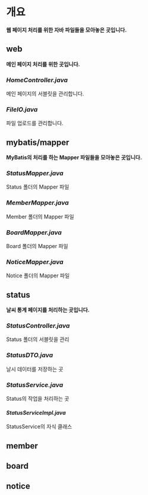 # 개요
**웹 페이지 처리를 위한 자바 파일들을 모아놓은 곳입니다.**

## web
**메인 페이지 처리를 위한 곳입니다.**
### *HomeController.java*
메인 페이지의 서블릿을 관리합니다.

### *FileIO.java*
파일 업로드를 관리합니다.

## mybatis/mapper
**MyBatis의 처리를 하는 Mapper 파일들을 모아놓은 곳입니다.**

### *StatusMapper.java*
Status 폴더의 Mapper 파일

### *MemberMapper.java*
Member 폴더의 Mapper 파일

### *BoardMapper.java*
Board 폴더의 Mapper 파일

### *NoticeMapper.java*
Notice 폴더의 Mapper 파일

## status
**날씨 통계 페이지를 처리하는 곳입니다.**

### *StatusController.java*
Status 폴더의 서블릿을 관리

### *StatusDTO.java*
날시 데이터를 저장하는 곳

### *StatusService.java*
Status의 작업을 처리하는 곳

#### *StatusServiceImpl.java*
StatusService의 자식 클래스

## member

## board

## notice
